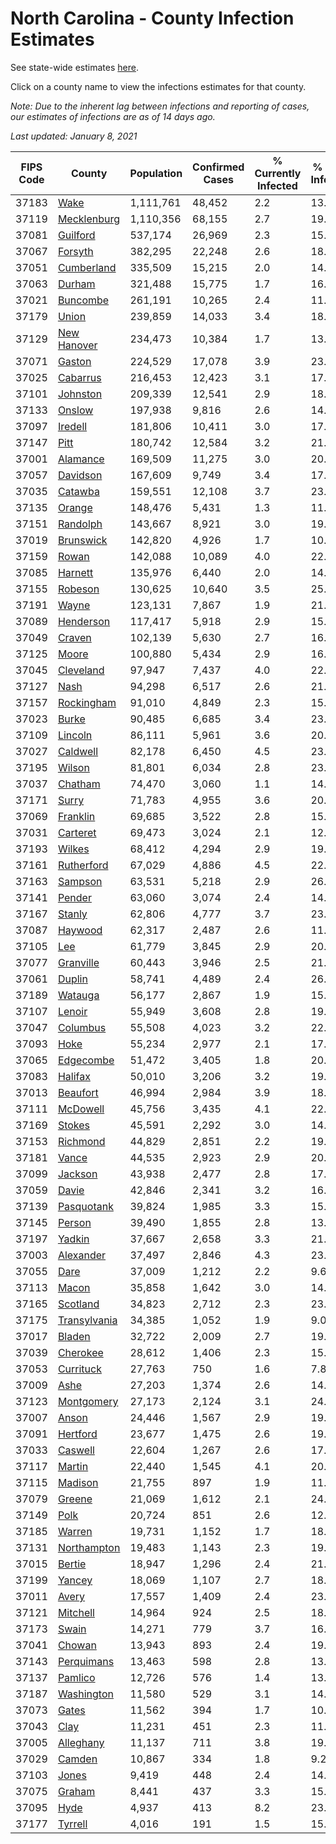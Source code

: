 # North Carolina - County Infection Estimates

See state-wide estimates [here](/infections/us-nc).

Click on a county name to view the infections estimates for that county.

*Note: Due to the inherent lag between infections and reporting of cases, our estimates of infections are as of 14 days ago.*

*Last updated: January 8, 2021*

|   FIPS Code |                       County |   Population |   Confirmed Cases |   % Currently Infected |   % Total Infected |
|-------------|------------------------------|--------------|-------------------|------------------------|--------------------|
|       37183 |                 [Wake](wake) |    1,111,761 |            48,452 |                    2.2 |               13.5 |
|       37119 |   [Mecklenburg](mecklenburg) |    1,110,356 |            68,155 |                    2.7 |               19.7 |
|       37081 |         [Guilford](guilford) |      537,174 |            26,969 |                    2.3 |               15.5 |
|       37067 |           [Forsyth](forsyth) |      382,295 |            22,248 |                    2.6 |               18.2 |
|       37051 |     [Cumberland](cumberland) |      335,509 |            15,215 |                    2.0 |               14.0 |
|       37063 |             [Durham](durham) |      321,488 |            15,775 |                    1.7 |               16.5 |
|       37021 |         [Buncombe](buncombe) |      261,191 |            10,265 |                    2.4 |               11.9 |
|       37179 |               [Union](union) |      239,859 |            14,033 |                    3.4 |               18.0 |
|       37129 |   [New Hanover](new-hanover) |      234,473 |            10,384 |                    1.7 |               13.7 |
|       37071 |             [Gaston](gaston) |      224,529 |            17,078 |                    3.9 |               23.1 |
|       37025 |         [Cabarrus](cabarrus) |      216,453 |            12,423 |                    3.1 |               17.7 |
|       37101 |         [Johnston](johnston) |      209,339 |            12,541 |                    2.9 |               18.8 |
|       37133 |             [Onslow](onslow) |      197,938 |             9,816 |                    2.6 |               14.6 |
|       37097 |           [Iredell](iredell) |      181,806 |            10,411 |                    3.0 |               17.4 |
|       37147 |                 [Pitt](pitt) |      180,742 |            12,584 |                    3.2 |               21.2 |
|       37001 |         [Alamance](alamance) |      169,509 |            11,275 |                    3.0 |               20.6 |
|       37057 |         [Davidson](davidson) |      167,609 |             9,749 |                    3.4 |               17.7 |
|       37035 |           [Catawba](catawba) |      159,551 |            12,108 |                    3.7 |               23.0 |
|       37135 |             [Orange](orange) |      148,476 |             5,431 |                    1.3 |               11.9 |
|       37151 |         [Randolph](randolph) |      143,667 |             8,921 |                    3.0 |               19.4 |
|       37019 |       [Brunswick](brunswick) |      142,820 |             4,926 |                    1.7 |               10.6 |
|       37159 |               [Rowan](rowan) |      142,088 |            10,089 |                    4.0 |               22.3 |
|       37085 |           [Harnett](harnett) |      135,976 |             6,440 |                    2.0 |               14.7 |
|       37155 |           [Robeson](robeson) |      130,625 |            10,640 |                    3.5 |               25.8 |
|       37191 |               [Wayne](wayne) |      123,131 |             7,867 |                    1.9 |               21.7 |
|       37089 |       [Henderson](henderson) |      117,417 |             5,918 |                    2.9 |               15.8 |
|       37049 |             [Craven](craven) |      102,139 |             5,630 |                    2.7 |               16.5 |
|       37125 |               [Moore](moore) |      100,880 |             5,434 |                    2.9 |               16.5 |
|       37045 |       [Cleveland](cleveland) |       97,947 |             7,437 |                    4.0 |               22.7 |
|       37127 |                 [Nash](nash) |       94,298 |             6,517 |                    2.6 |               21.3 |
|       37157 |     [Rockingham](rockingham) |       91,010 |             4,849 |                    2.3 |               15.9 |
|       37023 |               [Burke](burke) |       90,485 |             6,685 |                    3.4 |               23.3 |
|       37109 |           [Lincoln](lincoln) |       86,111 |             5,961 |                    3.6 |               20.7 |
|       37027 |         [Caldwell](caldwell) |       82,178 |             6,450 |                    4.5 |               23.9 |
|       37195 |             [Wilson](wilson) |       81,801 |             6,034 |                    2.8 |               23.1 |
|       37037 |           [Chatham](chatham) |       74,470 |             3,060 |                    1.1 |               14.6 |
|       37171 |               [Surry](surry) |       71,783 |             4,955 |                    3.6 |               20.7 |
|       37069 |         [Franklin](franklin) |       69,685 |             3,522 |                    2.8 |               15.7 |
|       37031 |         [Carteret](carteret) |       69,473 |             3,024 |                    2.1 |               12.8 |
|       37193 |             [Wilkes](wilkes) |       68,412 |             4,294 |                    2.9 |               19.5 |
|       37161 |     [Rutherford](rutherford) |       67,029 |             4,886 |                    4.5 |               22.1 |
|       37163 |           [Sampson](sampson) |       63,531 |             5,218 |                    2.9 |               26.5 |
|       37141 |             [Pender](pender) |       63,060 |             3,074 |                    2.4 |               14.8 |
|       37167 |             [Stanly](stanly) |       62,806 |             4,777 |                    3.7 |               23.3 |
|       37087 |           [Haywood](haywood) |       62,317 |             2,487 |                    2.6 |               11.7 |
|       37105 |                   [Lee](lee) |       61,779 |             3,845 |                    2.9 |               20.2 |
|       37077 |       [Granville](granville) |       60,443 |             3,946 |                    2.5 |               21.1 |
|       37061 |             [Duplin](duplin) |       58,741 |             4,489 |                    2.4 |               26.1 |
|       37189 |           [Watauga](watauga) |       56,177 |             2,867 |                    1.9 |               15.2 |
|       37107 |             [Lenoir](lenoir) |       55,949 |             3,608 |                    2.8 |               19.5 |
|       37047 |         [Columbus](columbus) |       55,508 |             4,023 |                    3.2 |               22.5 |
|       37093 |                 [Hoke](hoke) |       55,234 |             2,977 |                    2.1 |               17.1 |
|       37065 |       [Edgecombe](edgecombe) |       51,472 |             3,405 |                    1.8 |               20.8 |
|       37083 |           [Halifax](halifax) |       50,010 |             3,206 |                    3.2 |               19.8 |
|       37013 |         [Beaufort](beaufort) |       46,994 |             2,984 |                    3.9 |               18.5 |
|       37111 |         [McDowell](mcdowell) |       45,756 |             3,435 |                    4.1 |               22.8 |
|       37169 |             [Stokes](stokes) |       45,591 |             2,292 |                    3.0 |               14.7 |
|       37153 |         [Richmond](richmond) |       44,829 |             2,851 |                    2.2 |               19.6 |
|       37181 |               [Vance](vance) |       44,535 |             2,923 |                    2.9 |               20.9 |
|       37099 |           [Jackson](jackson) |       43,938 |             2,477 |                    2.8 |               17.1 |
|       37059 |               [Davie](davie) |       42,846 |             2,341 |                    3.2 |               16.6 |
|       37139 |     [Pasquotank](pasquotank) |       39,824 |             1,985 |                    3.3 |               15.5 |
|       37145 |             [Person](person) |       39,490 |             1,855 |                    2.8 |               13.9 |
|       37197 |             [Yadkin](yadkin) |       37,667 |             2,658 |                    3.3 |               21.5 |
|       37003 |       [Alexander](alexander) |       37,497 |             2,846 |                    4.3 |               23.0 |
|       37055 |                 [Dare](dare) |       37,009 |             1,212 |                    2.2 |                9.6 |
|       37113 |               [Macon](macon) |       35,858 |             1,642 |                    3.0 |               14.0 |
|       37165 |         [Scotland](scotland) |       34,823 |             2,712 |                    2.3 |               23.7 |
|       37175 | [Transylvania](transylvania) |       34,385 |             1,052 |                    1.9 |                9.0 |
|       37017 |             [Bladen](bladen) |       32,722 |             2,009 |                    2.7 |               19.5 |
|       37039 |         [Cherokee](cherokee) |       28,612 |             1,406 |                    2.3 |               15.1 |
|       37053 |       [Currituck](currituck) |       27,763 |               750 |                    1.6 |                7.8 |
|       37009 |                 [Ashe](ashe) |       27,203 |             1,374 |                    2.6 |               14.9 |
|       37123 |     [Montgomery](montgomery) |       27,173 |             2,124 |                    3.1 |               24.6 |
|       37007 |               [Anson](anson) |       24,446 |             1,567 |                    2.9 |               19.7 |
|       37091 |         [Hertford](hertford) |       23,677 |             1,475 |                    2.6 |               19.8 |
|       37033 |           [Caswell](caswell) |       22,604 |             1,267 |                    2.6 |               17.2 |
|       37117 |             [Martin](martin) |       22,440 |             1,545 |                    4.1 |               20.8 |
|       37115 |           [Madison](madison) |       21,755 |               897 |                    1.9 |               11.9 |
|       37079 |             [Greene](greene) |       21,069 |             1,612 |                    2.1 |               24.0 |
|       37149 |                 [Polk](polk) |       20,724 |               851 |                    2.6 |               12.5 |
|       37185 |             [Warren](warren) |       19,731 |             1,152 |                    1.7 |               18.3 |
|       37131 |   [Northampton](northampton) |       19,483 |             1,143 |                    2.3 |               19.6 |
|       37015 |             [Bertie](bertie) |       18,947 |             1,296 |                    2.4 |               21.9 |
|       37199 |             [Yancey](yancey) |       18,069 |             1,107 |                    2.7 |               18.4 |
|       37011 |               [Avery](avery) |       17,557 |             1,409 |                    2.4 |               23.9 |
|       37121 |         [Mitchell](mitchell) |       14,964 |               924 |                    2.5 |               18.6 |
|       37173 |               [Swain](swain) |       14,271 |               779 |                    3.7 |               16.1 |
|       37041 |             [Chowan](chowan) |       13,943 |               893 |                    2.4 |               19.4 |
|       37143 |     [Perquimans](perquimans) |       13,463 |               598 |                    2.8 |               13.6 |
|       37137 |           [Pamlico](pamlico) |       12,726 |               576 |                    1.4 |               13.7 |
|       37187 |     [Washington](washington) |       11,580 |               529 |                    3.1 |               14.3 |
|       37073 |               [Gates](gates) |       11,562 |               394 |                    1.7 |               10.4 |
|       37043 |                 [Clay](clay) |       11,231 |               451 |                    2.3 |               11.7 |
|       37005 |       [Alleghany](alleghany) |       11,137 |               711 |                    3.8 |               19.2 |
|       37029 |             [Camden](camden) |       10,867 |               334 |                    1.8 |                9.2 |
|       37103 |               [Jones](jones) |        9,419 |               448 |                    2.4 |               14.8 |
|       37075 |             [Graham](graham) |        8,441 |               437 |                    3.3 |               15.4 |
|       37095 |                 [Hyde](hyde) |        4,937 |               413 |                    8.2 |               23.5 |
|       37177 |           [Tyrrell](tyrrell) |        4,016 |               191 |                    1.5 |               15.5 |